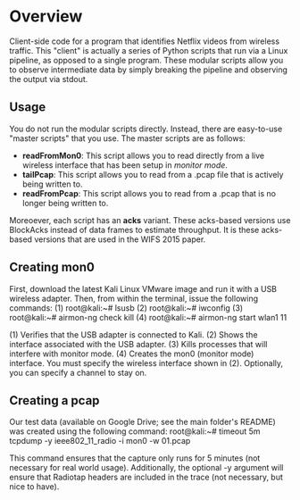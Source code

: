 # Overview
Client-side code for a program that identifies Netflix videos from wireless traffic. This "client" is actually a series of Python scripts that run via a Linux pipeline, as opposed to a single program. These modular scripts allow you to observe intermediate data by simply breaking the pipeline and observing the output via stdout.

## Usage
You do not run the modular scripts directly. Instead, there are easy-to-use "master scripts" that you use. The master scripts are as follows:
* __readFromMon0__: This script allows you to read directly from a live wireless interface that has been setup in _monitor mode_.
* __tailPcap__: This script allows you to read from a .pcap file that is actively being written to.
* __readFromPcap__: This script allows you to read from a .pcap that is no longer being written to.

Moreoever, each script has an __acks__ variant. These acks-based versions use BlockAcks instead of data frames to estimate throughput. It is these acks-based versions that are used in the WIFS 2015 paper.

## Creating mon0
First, download the latest Kali Linux VMware image and run it with a USB wireless adapter. Then, from within the terminal, issue the following commands:
    (1) root@kali:~# lsusb
    (2) root@kali:~# iwconfig
    (3) root@kali:~# airmon-ng check kill
    (4) root@kali:~# airmon-ng start wlan1 11

(1) Verifies that the USB adapter is connected to Kali.
(2) Shows the interface associated with the USB adapter.
(3) Kills processes that will interfere with monitor mode.
(4) Creates the mon0 (monitor mode) interface. You must specify the wireless interface shown in (2). Optionally, you can specify a channel to stay on.

## Creating a pcap
Our test data (available on Google Drive; see the main folder's README) was created using the following command:
    root@kali:~# timeout 5m tcpdump -y ieee802_11_radio -i mon0 -w 01.pcap

This command ensures that the capture only runs for 5 minutes (not necessary for real world usage). Additionally, the optional -y argument will ensure that Radiotap headers are included in the trace (not necessary, but nice to have).

